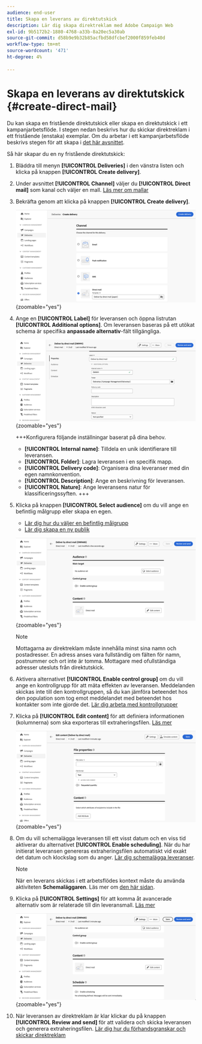 ```yaml
---
audience: end-user
title: Skapa en leverans av direktutskick
description: Lär dig skapa direktreklam med Adobe Campaign Web
exl-id: 9b5172b2-1880-4768-a33b-8a20ec5a30ab
source-git-commit: d58b9e9b32b85acfbd58dfcbef2000f859feb40d
workflow-type: tm+mt
source-wordcount: '471'
ht-degree: 4%

---
```


# Skapa en leverans av direktutskick {#create-direct-mail}

Du kan skapa en fristående direktutskick eller skapa en direktutskick i ett kampanjarbetsflöde. I stegen nedan beskrivs hur du skickar direktreklam i ett fristående (enstaka) exemplar. Om du arbetar i ett kampanjarbetsflöde beskrivs stegen för att skapa i [det här avsnittet](../workflows/activities/channels.md#create-a-delivery-in-a-campaign-workflow).

Så här skapar du en ny fristående direktutskick:

1. Bläddra till menyn **[!UICONTROL Deliveries]** i den vänstra listen och klicka på knappen **[!UICONTROL Create delivery]**.

1. Under avsnittet **[!UICONTROL Channel]** väljer du **[!UICONTROL Direct mail]** som kanal och väljer en mall. [Läs mer om mallar](../msg/delivery-template.md)

1. Bekräfta genom att klicka på knappen **[!UICONTROL Create delivery]**.

   ![Skärmbild som visar hur en direktmeddelandeleverans skapas](assets/dm-create.png){zoomable="yes"}

1. Ange en **[!UICONTROL Label]** för leveransen och öppna listrutan **[!UICONTROL Additional options]**. Om leveransen baseras på ett utökat schema är specifika **anpassade alternativ**-fält tillgängliga.

   ![Skärmbild som visar egenskapskonfigurationen för direktmeddelandeleverans](assets/dm-properties.png){zoomable="yes"}

   +++Konfigurera följande inställningar baserat på dina behov.
   * **[!UICONTROL Internal name]**: Tilldela en unik identifierare till leveransen.
   * **[!UICONTROL Folder]**: Lagra leveransen i en specifik mapp.
   * **[!UICONTROL Delivery code]**: Organisera dina leveranser med din egen namnkonvention.
   * **[!UICONTROL Description]**: Ange en beskrivning för leveransen.
   * **[!UICONTROL Nature]**: Ange leveransens natur för klassificeringssyften.
+++

1. Klicka på knappen **[!UICONTROL Select audience]** om du vill ange en befintlig målgrupp eller skapa en egen.

   * [Lär dig hur du väljer en befintlig målgrupp](../audience/add-audience.md)
   * [Lär dig skapa en ny publik](../audience/one-time-audience.md)

   ![Skärmbild som visar målgruppsval för direktutskick](assets/dm-audience.png){zoomable="yes"}

   >[!NOTE]
   >
   >Mottagarna av direktreklam måste innehålla minst sina namn och postadresser. En adress anses vara fullständig om fälten för namn, postnummer och ort inte är tomma. Mottagare med ofullständiga adresser utesluts från direktutskick.

1. Aktivera alternativet **[!UICONTROL Enable control group]** om du vill ange en kontrollgrupp för att mäta effekten av leveransen. Meddelanden skickas inte till den kontrollgruppen, så du kan jämföra beteendet hos den population som tog emot meddelandet med beteendet hos kontakter som inte gjorde det. [Lär dig arbeta med kontrollgrupper](../audience/control-group.md)

1. Klicka på **[!UICONTROL Edit content]** för att definiera informationen (kolumnerna) som ska exporteras till extraheringsfilen. [Läs mer](content-direct-mail.md)

   ![Skärmbild med redigering av innehåll för direktutskick](assets/dm-content.png){zoomable="yes"}

1. Om du vill schemalägga leveransen till ett visst datum och en viss tid aktiverar du alternativet **[!UICONTROL Enable scheduling]**. När du har initierat leveransen genereras extraheringsfilen automatiskt vid exakt det datum och klockslag som du anger. [Lär dig schemalägga leveranser](../msg/gs-deliveries.md#gs-schedule).

   >[!NOTE]
   >
   >När en leverans skickas i ett arbetsflödes kontext måste du använda aktiviteten **Schemaläggaren**. Läs mer om [den här sidan](../workflows/activities/scheduler.md).

1. Klicka på **[!UICONTROL Settings]** för att komma åt avancerade alternativ som är relaterade till din leveransmall. [Läs mer](../advanced-settings/delivery-settings.md)

   ![Skärmbild med avancerade inställningar för direktleverans](assets/dm-settings.png){zoomable="yes"}

1. När leveransen av direktreklam är klar klickar du på knappen **[!UICONTROL Review and send]** för att validera och skicka leveransen och generera extraheringsfilen. [Lär dig hur du förhandsgranskar och skickar direktreklam](send-direct-mail.md)